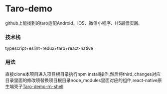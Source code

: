 # Taro-demo
github上能找到的taro适配Android、iOS、微信小程序、H5最佳实践.

### 技术栈
typescript+eslint+redux+taro+react-native

### 用法
直接clone本项目进入项目根目录执行npm install操作,然后将third_changes对应目录里面的修改项替换项目根目录node_modules里面对应的组件,react-native原生端壳子[Taro-demo-rn-shell](https://github.com/bozaigao/Taro-demo-rn-shell)
